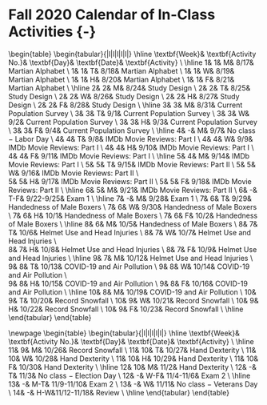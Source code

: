 # Fall 2020 Calendar of In-Class Activities {-}

\begin{table}
\begin{tabular}{|l|l|l|l|l|}
\hline
\textbf{Week}& \textbf{Activity No.}& \textbf{Day}& \textbf{Date}& \textbf{Activity} \\ \hline
1& 1& M& 8/17& Martian Alphabet \\
1& 1& T& 8/18& Martian Alphabet \\
1& 1& W& 8/19& Martian Alphabet \\
1& 1& H& 8/20& Martian Alphabet \\
1& 1& F& 8/21& Martian Alphabet \\ \hline
2& 2& M& 8/24& Study Design \\
2& 2& T& 8/25& Study Design \\
2& 2& W& 8/26& Study Design \\
2& 2& H& 8/27& Study Design \\
2& 2& F& 8/28& Study Design \\ \hline
3& 3& M& 8/31& Current Population Survey \\
3& 3& T& 9/1& Current Population Survey \\
3& 3& W& 9/2& Current Population Survey \\
3& 3& H& 9/3& Current Population Survey \\
3& 3& F& 9/4& Current Population Survey \\ \hline
4& -& M& 9/7&	No class $-$ Labor Day \\
4& 4& T& 9/8& IMDb Movie Reviews: Part I \\
4& 4& W& 9/9& IMDb Movie Reviews: Part I \\	
4& 4& H& 9/10& IMDb Movie Reviews: Part I \\
4& 4& F& 9/11& IMDb Movie Reviews: Part I \\ \hline
5& 4& M& 9/14& IMDb Movie Reviews: Part I \\
5& 5& T& 9/15& IMDb Movie Reviews: Part II \\
5& 5& W& 9/16& IMDb Movie Reviews: Part II \\	
5& 5& H& 9/17& IMDb Movie Reviews: Part II \\
5& 5& F& 9/18& IMDb Movie Reviews: Part II \\ \hline
6& 5& M& 9/21& IMDb Movie Reviews: Part II \\
6& -& T-F& 9/22-9/25& Exam 1 \\ \hline
7& -& M& 9/28& Exam 1 \\ 
7& 6& T& 9/29& Handedness of Male Boxers \\
7& 6& W& 9/30& Handedness of Male Boxers \\	
7& 6& H& 10/1& Handedness of Male Boxers \\
7& 6& F& 10/2& Handedness of Male Boxers \\ \hline
8& 6& M& 10/5& Handedness of Male Boxers \\
8& 7& T& 10/6& Helmet Use and Head Injuries \\
8& 7& W& 10/7& Helmet Use and Head Injuries \\	
8& 7& H& 10/8& Helmet Use and Head Injuries \\
8& 7& F& 10/9& Helmet Use and Head Injuries \\ \hline
9& 7& M& 10/12& Helmet Use and Head Injuries \\
9& 8& T& 10/13& COVID-19 and Air Pollution \\
9& 8& W& 10/14& COVID-19 and Air Pollution \\	
9& 8& H& 10/15& COVID-19 and Air Pollution \\
9& 8& F& 10/16& COVID-19 and Air Pollution \\ \hline
10& 8& M& 10/19& COVID-19 and Air Pollution \\
10& 9& T& 10/20& Record Snowfall \\
10& 9& W& 10/21& Record Snowfall \\	
10& 9& H& 10/22& Record Snowfall \\
10& 9& F& 10/23& Record Snowfall \\ \hline
\end{tabular}
\end{table}

\newpage
\begin{table}
\begin{tabular}{|l|l|l|l|l|}
\hline
\textbf{Week}& \textbf{Activity No.}& \textbf{Day}& \textbf{Date}& \textbf{Activity} \\ \hline
11& 9& M& 10/26& Record Snowfall \\
11& 10& T& 10/27& Hand Dexterity \\
11& 10& W& 10/28& Hand Dexterity \\	
11& 10& H& 10/29& Hand Dexterity \\
11& 10& F& 10/30& Hand Dexterity \\ \hline
12& 10& M& 11/2& Hand Dexterity \\
12& -& T& 11/3& No class  $-$  Election Day \\
12& -& W-F& 11/4-11/6& Exam 2 \\ \hline
13& -& M-T& 11/9-11/10& Exam 2 \\ 
13& -& W& 11/11& No class  $-$  Veterans Day \\
14& -& H-W&11/12-11/18& Review \\ \hline
\end{tabular}
\end{table}


